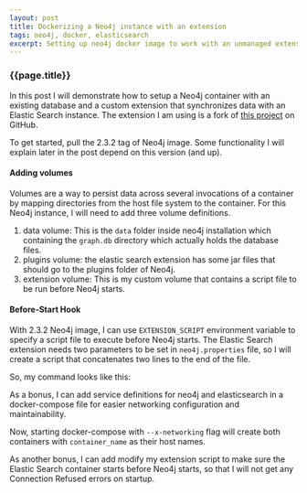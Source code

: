 ```yaml
---
layout: post
title: Dockerizing a Neo4j instance with an extension
tags: neo4j, docker, elasticsearch
excerpt: Setting up neo4j docker image to work with an unmanaged extension
---
```


### {{page.title}}

In this post I will demonstrate how to setup a Neo4j container with an existing database and a custom extension that synchronizes data with an Elastic Search instance. The extension I am using is a fork of [this project](https://github.com/neo4j-contrib/neo4j-elasticsearch) on GitHub.

To get started, pull the 2.3.2 tag of Neo4j image. Some functionality I will explain later in the post depend on this version (and up).

<script src="https://gist.github.com/artsince/111e145b2250db2257be.js?file=one.sh"></script>

#### Adding volumes
Volumes are a way to persist data across several invocations of a container by mapping directories from the host file system to the container. For this Neo4j instance, I will need to add three volume definitions.

1. data volume: This is the `data` folder inside neo4j installation which containing the `graph.db` directory which actually holds the database files.
2. plugins volume: the elastic search extension has some jar files that should go to the plugins folder of Neo4j.
3. extension volume: This is my custom volume that contains a script file to be run before Neo4j starts.

#### Before-Start Hook
With 2.3.2 Neo4j image, I can use `EXTENSION_SCRIPT` environment variable to specify a script file to execute before Neo4j starts. The Elastic Search extension needs two parameters to be set in `neo4j.properties` file, so I will create a script that concatenates two lines to the end of the file.

<script src="https://gist.github.com/artsince/111e145b2250db2257be.js?file=two.sh"></script>

So, my command looks like this:
<script src="https://gist.github.com/artsince/111e145b2250db2257be.js?file=three.sh"></script>

As a bonus, I can add service definitions for neo4j and elasticsearch in a docker-compose file for easier networking configuration and maintainability.

<script src="https://gist.github.com/artsince/111e145b2250db2257be.js?file=four.yml"></script>

Now, starting docker-compose with `--x-networking` flag will create both containers with `container_name` as their host names.

As another bonus, I can add modify my extension script to make sure the Elastic Search container starts before Neo4j starts, so that I will not get any Connection Refused errors on startup.

<script src="https://gist.github.com/artsince/111e145b2250db2257be.js?file=five.sh"></script>

<br/>
